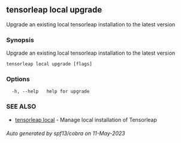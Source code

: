 ## tensorleap local upgrade

Upgrade an existing local tensorleap installation to the latest version

### Synopsis

Upgrade an existing local tensorleap installation to the latest version

```
tensorleap local upgrade [flags]
```

### Options

```
  -h, --help   help for upgrade
```

### SEE ALSO

* [tensorleap local](tensorleap_local.md)	 - Manage local installation of Tensorleap

###### Auto generated by spf13/cobra on 11-May-2023
